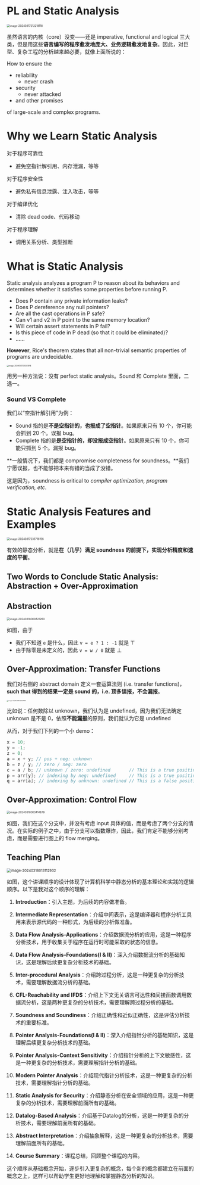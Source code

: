 
# PL and Static Analysis

<img src="https://cdn.jsdelivr.net/gh/mtdickens/mtd-images/img/202403172122268.png" alt="image-20240317212218118" style="zoom: 50%;" />

虽然语言的内核（core）没变——还是 imperative, functional and logical 三大类，但是用这些**语言编写的程序愈发地庞大、业务逻辑愈发地复杂**。因此，对巨型、复杂工程的分析越来越必要，就像上面所说的：

How to ensure the 

- reliability
    - never crash
- security
    - never attacked
- and other promises

of large-scale and complex programs.

# Why we Learn Static Analysis

对于程序可靠性

- 避免空指针解引用、内存泄漏，等等

对于程序安全性

- 避免私有信息泄露、注入攻击，等等

对于编译优化

- 清除 dead code、代码移动

对于程序理解

- 调用关系分析、类型推断

# What is Static Analysis

Static analysis analyzes a program P to reason about its behaviors and determines whether it satisfies some properties before running P.

- Does P contain any private information leaks?
- Does P dereference any null pointers?
- Are all the cast operations in P safe?
- Can v1 and v2 in P point to the same memory location?
- Will certain assert statements in P fail?
- Is this piece of code in P dead (so that it could be eliminated)?
- ……

**However**, Rice's theorem states that all non-trivial semantic properties of programs are undecidable.

<img src="https://cdn.jsdelivr.net/gh/mtdickens/mtd-images/img/202403172202136.png" alt="image-20240317220251916" style="zoom: 33%;" />

用另一种方法说：没有 perfect static analysis。Sound 和 Complete 里面，二选一。

### Sound VS Complete

我们以“空指针解引用”为例：

- Sound 指的是**不是空指针的，也报成了空指针**。如果原来只有 10 个，你可能会抓到 20 个。误报 bug。
- Complete 指的是**是空指针的，却没报成空指针**。如果原来只有 10 个，你可能只抓到 5 个。漏报 bug。

**一般情况下，我们都是 compromise completeness for soundness。**我们宁愿误报，也不能够把本来有错的当成了没错。

这是因为，soundness is critical to *compiler optimization, program verification, etc*.



# Static Analysis Features and Examples

<img src="https://cdn.jsdelivr.net/gh/mtdickens/mtd-images/img/202403172357173.png" alt="image-20240317235718156" style="zoom: 50%;" />

有效的静态分析，就是**在（几乎）满足 soundness 的前提下，实现分析精度和速度的平衡**。

## Two Words to Conclude Static Analysis: Abstraction + Over-Approximation

## Abstraction

<img src="https://cdn.jsdelivr.net/gh/mtdickens/mtd-images/img/202403180008613.png" alt="image-20240318000821260" style="zoom:50%;" />

如图，由于

- 我们不知道 `e` 是什么，因此 `v = e ? 1 : -1` 就是 &top;
- 由于除零是未定义的，因此 `v = w / 0` 就是 &bot;

## Over-Approximation: Transfer Functions

我们对右侧的 abstract domain 定义一套运算法则 (i.e. transfer functions)，**such that 得到的结果一定是 sound 的，i.e. 顶多误报，不会漏报**。

<img src="https://cdn.jsdelivr.net/gh/mtdickens/mtd-images/img/202403180026538.png" alt="image-20240318002557966" style="zoom: 25%;" />

比如说：任何数除以 unknown，我们认为是 undefined，因为我们无法确定 unknown 是不是 0，依照**不能漏报**的原则，我们就认为它是 undefined

从而，对于我们下列的一个小 demo：

```c
x = 10;
y = -1;
z = 0;
a = x + y; // pos + neg: unknown
b = z / y; // zero / neg: zero
c = a / b; // unknown / zero: undefined       // This is a true positive
p = arr[y]; // indexing by neg: undefined     // This is a true positive
q = arr[a]; // indexing by unknown: undefined // This is a false positive
```

## Over-Approximation: Control Flow

<img src="https://cdn.jsdelivr.net/gh/mtdickens/mtd-images/img/202403180034817.png" alt="image-20240318003414679" style="zoom:50%;" />
    

如图，我们在这个分支中，并没有考虑 input 具体的值，而是考虑了两个分支的情况。在实际的例子之中，由于分支可以指数爆炸，因此，我们肯定不能够分别考虑，而是需要进行图上的 flow merging。

## Teaching Plan

<img src="https://cdn.jsdelivr.net/gh/mtdickens/mtd-images/img/202403180131733.png" alt="image-20240318013112932" style="zoom:67%;" />

如图，这个讲课顺序的设计体现了计算机科学中静态分析的基本理论和实践的逻辑顺序。以下是我对这个顺序的理解：

1. **Introduction**：引入主题，为后续的内容做准备。

2. **Intermediate Representation**：介绍中间表示，这是编译器和程序分析工具用来表示源代码的一种形式，为后续的分析做准备。

3. **Data Flow Analysis-Applications**：介绍数据流分析的应用，这是一种程序分析技术，用于收集关于程序在运行时可能采取的状态的信息。

4. **Data Flow Analysis-Foundations(I & II)**：深入介绍数据流分析的基础知识，这是理解后续更复杂分析技术的基础。

5. **Inter-procedural Analysis**：介绍跨过程分析，这是一种更复杂的分析技术，需要理解数据流分析的基础。

6. **CFL-Reachability and IFDS**：介绍上下文无关语言可达性和间接函数调用数据流分析，这是两种更复杂的分析技术，需要理解跨过程分析的基础。

7. **Soundness and Soundiness**：介绍正确性和近似正确性，这是评估分析技术的重要标准。

8. **Pointer Analysis-Foundations(I & II)**：深入介绍指针分析的基础知识，这是理解后续更复杂分析技术的基础。

9. **Pointer Analysis-Context Sensitivity**：介绍指针分析的上下文敏感性，这是一种更复杂的分析技术，需要理解指针分析的基础。

10. **Modern Pointer Analysis**：介绍现代指针分析技术，这是一种更复杂的分析技术，需要理解指针分析的基础。

11. **Static Analysis for Security**：介绍静态分析在安全领域的应用，这是一种更复杂的分析技术，需要理解前面所有的基础。

12. **Datalog-Based Analysis**：介绍基于Datalog的分析，这是一种更复杂的分析技术，需要理解前面所有的基础。

13. **Abstract Interpretation**：介绍抽象解释，这是一种更复杂的分析技术，需要理解前面所有的基础。

14. **Course Summary**：课程总结，回顾整个课程的内容。

这个顺序从基础概念开始，逐步引入更复杂的概念，每个新的概念都建立在前面的概念之上，这样可以帮助学生更好地理解和掌握静态分析的知识。	